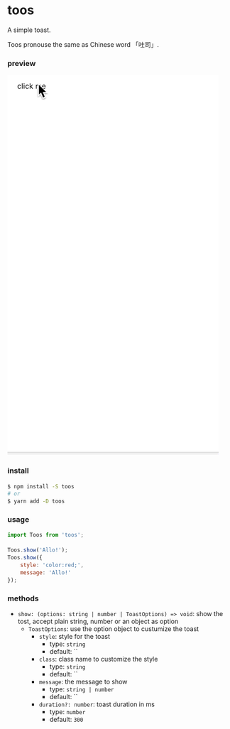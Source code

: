 toos
===

A simple toast.

Toos pronouse the same as Chinese word 「吐司」.


### preview

![toos preview](./assets/preview.gif)


### install

```bash
$ npm install -S toos
# or
$ yarn add -D toos
```


### usage

```js
import Toos from 'toos';

Toos.show('Allo!');
Toos.show({
    style: 'color:red;',
    message: 'Allo!'
});
```


### methods

- `show: (options: string | number | ToastOptions) => void`: show the tost, accept plain string, number or an object as option
    - `ToastOptions`: use the option object to custumize the toast
        - `style`: style for the toast
            - type: `string`
            - default: ``
        - `class`: class name to customize the style
            - type: `string`
            - default: ``
        - `message`:  the message to show 
            - type: `string | number`
            - default: ``
        - `duration?: number`: toast duration in ms
            - type: `number`
            - default: `300`







